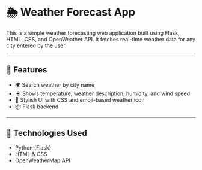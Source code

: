# 🌦️ Weather Forecast App

This is a simple weather forecasting web application built using Flask, HTML, CSS, and OpenWeather API. It fetches real-time weather data for any city entered by the user.

---

## 🔧 Features

- 🌍 Search weather by city name
- ☀️ Shows temperature, weather description, humidity, and wind speed
- 🎨 Stylish UI with CSS and emoji-based weather icon
- 📦 Flask backend

---

## 🚀 Technologies Used

- Python (Flask)
- HTML & CSS
- OpenWeatherMap API

